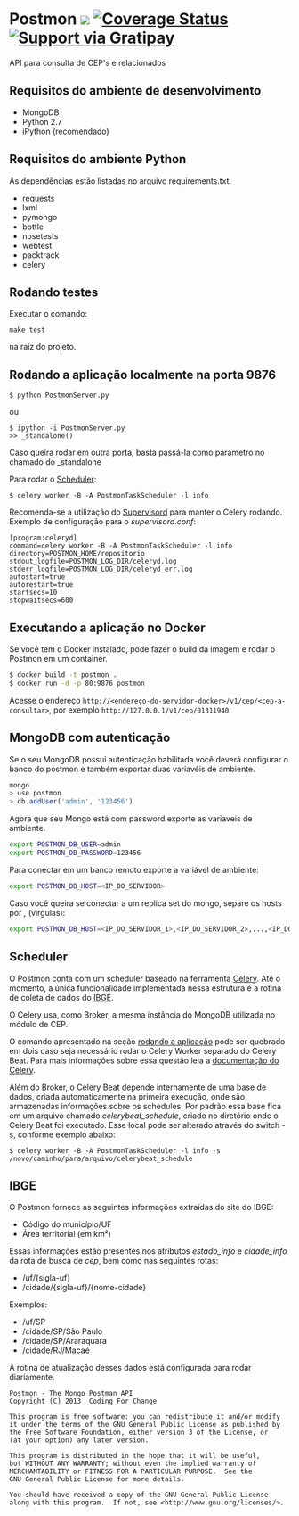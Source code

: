 Postmon [<img src="https://api.travis-ci.org/PostmonAPI/postmon.svg?branch=master" />](http://travis-ci.org/PostmonAPI/postmon) [![Coverage Status](https://coveralls.io/repos/github/PostmonAPI/postmon/badge.svg?branch=master)](https://coveralls.io/github/PostmonAPI/postmon?branch=master) [![Support via Gratipay](
https://img.shields.io/gratipay/team/postmon.svg)](https://gratipay.com/postmon/)
==========

API para consulta de CEP's e relacionados

Requisitos do ambiente de desenvolvimento
---------------------------------------------
* MongoDB
* Python 2.7
* iPython (recomendado)

Requisitos do ambiente Python
-----------------------

As dependências estão listadas no arquivo requirements.txt.

* requests
* lxml
* pymongo
* bottle
* nosetests
* webtest
* packtrack
* celery

Rodando testes
----------------
Executar o comando:

	make test

na raiz do projeto.

Rodando a aplicação localmente na porta 9876
--------------------------------

	$ python PostmonServer.py

ou

	$ ipython -i PostmonServer.py
	>> _standalone()

Caso queira rodar em outra porta, basta passá-la como parametro no chamado do _standalone

Para rodar o [Scheduler](#scheduler):

	$ celery worker -B -A PostmonTaskScheduler -l info

Recomenda-se a utilização do [Supervisord](http://supervisord.org/) para manter o Celery rodando. Exemplo de configuração para o _supervisord.conf_:

	[program:celeryd]
	command=celery worker -B -A PostmonTaskScheduler -l info
	directory=POSTMON_HOME/repositorio
	stdout_logfile=POSTMON_LOG_DIR/celeryd.log
	stderr_logfile=POSTMON_LOG_DIR/celeryd_err.log
	autostart=true
	autorestart=true
	startsecs=10
	stopwaitsecs=600

Executando a aplicação no Docker
------------------------

Se você tem o Docker instalado, pode fazer o build da imagem e rodar o Postmon em um container.

```bash
$ docker build -t postmon .
$ docker run -d -p 80:9876 postmon
```

Acesse o endereço `http://<endereço-do-servidor-docker>/v1/cep/<cep-a-consultar>`, por exemplo `http://127.0.0.1/v1/cep/01311940`.


MongoDB com autenticação
------------------------

Se o seu MongoDB possui autenticação habilitada você deverá configurar o banco do postmon
e também exportar duas variavéis de ambiente.

```javascript
mongo
> use postmon
> db.addUser('admin', '123456')
```

Agora que seu Mongo está com password exporte as variaveis de ambiente.

```bash
export POSTMON_DB_USER=admin
export POSTMON_DB_PASSWORD=123456
```

Para conectar em um banco remoto exporte a variável de ambiente:
```bash
export POSTMON_DB_HOST=<IP_DO_SERVIDOR>
```

Caso você queira se conectar a um replica set do mongo, separe os hosts por *,* (virgulas):
```bash
export POSTMON_DB_HOST=<IP_DO_SERVIDOR_1>,<IP_DO_SERVIDOR_2>,...,<IP_DO_SERVIDOR_N>
```


Scheduler
---------

O Postmon conta com um scheduler baseado na ferramenta [Celery](http://www.celeryproject.org/). Até o momento, a única funcionalidade implementada nessa estrutura é a rotina de coleta de dados do [IBGE](#ibge).

O Celery usa, como Broker, a mesma instância do MongoDB utilizada no módulo de CEP.

O comando apresentado na seção [rodando a aplicação](#rodando-a-aplicação-localmente-na-porta-9876) pode ser quebrado em dois caso seja necessário rodar o Celery Worker separado do Celery Beat. Para mais informações sobre essa questão leia a [documentação do Celery](http://docs.celeryproject.org/en/latest/).

Além do Broker, o Celery Beat depende internamente de uma base de dados, criada automaticamente na primeira execução, onde são armazenadas informações sobre os schedules. Por padrão essa base fica em um arquivo chamado _celerybeat_schedule_, criado no diretório onde o Celery Beat foi executado. Esse local pode ser alterado através do switch -s, conforme exemplo abaixo:

	$ celery worker -B -A PostmonTaskScheduler -l info -s /novo/caminho/para/arquivo/celerybeat_schedule

IBGE
-------------

O Postmon fornece as seguintes informações extraídas do site do IBGE:

* Código do município/UF
* Área territorial (em km²)

Essas informações estão presentes nos atributos *estado_info* e *cidade_info* da rota de busca de _cep_, bem como nas seguintes rotas:

* /uf/{sigla-uf}
* /cidade/{sigla-uf}/{nome-cidade}

Exemplos:

* /uf/SP
* /cidade/SP/São Paulo
* /cidade/SP/Araraquara
* /cidade/RJ/Macaé

A rotina de atualização desses dados está configurada para rodar diariamente.

    Postmon - The Mongo Postman API
    Copyright (C) 2013  Coding For Change

    This program is free software: you can redistribute it and/or modify
    it under the terms of the GNU General Public License as published by
    the Free Software Foundation, either version 3 of the License, or
    (at your option) any later version.

    This program is distributed in the hope that it will be useful,
    but WITHOUT ANY WARRANTY; without even the implied warranty of
    MERCHANTABILITY or FITNESS FOR A PARTICULAR PURPOSE.  See the
    GNU General Public License for more details.

    You should have received a copy of the GNU General Public License
    along with this program.  If not, see <http://www.gnu.org/licenses/>.
